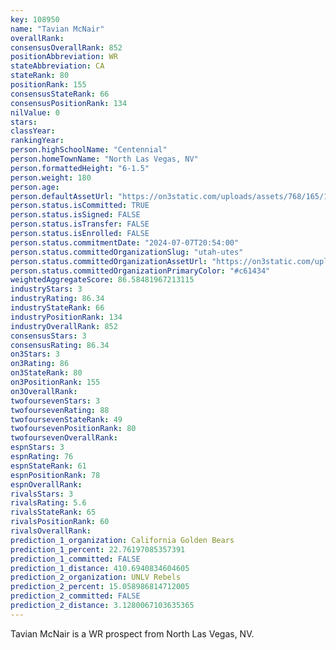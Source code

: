 ```yaml
---
key: 108950
name: "Tavian McNair"
overallRank: 
consensusOverallRank: 852
positionAbbreviation: WR
stateAbbreviation: CA
stateRank: 80
positionRank: 155
consensusStateRank: 66
consensusPositionRank: 134
nilValue: 0
stars: 
classYear: 
rankingYear: 
person.highSchoolName: "Centennial"
person.homeTownName: "North Las Vegas, NV"
person.formattedHeight: "6-1.5"
person.weight: 180
person.age: 
person.defaultAssetUrl: "https://on3static.com/uploads/assets/768/165/165768.jpg"
person.status.isCommitted: TRUE
person.status.isSigned: FALSE
person.status.isTransfer: FALSE
person.status.isEnrolled: FALSE
person.status.commitmentDate: "2024-07-07T20:54:00"
person.status.committedOrganizationSlug: "utah-utes"
person.status.committedOrganizationAssetUrl: "https://on3static.com/uploads/assets/313/150/150313.svg"
person.status.committedOrganizationPrimaryColor: "#c61434"
weightedAggregateScore: 86.58481967213115
industryStars: 3
industryRating: 86.34
industryStateRank: 66
industryPositionRank: 134
industryOverallRank: 852
consensusStars: 3
consensusRating: 86.34
on3Stars: 3
on3Rating: 86
on3StateRank: 80
on3PositionRank: 155
on3OverallRank: 
twofoursevenStars: 3
twofoursevenRating: 88
twofoursevenStateRank: 49
twofoursevenPositionRank: 80
twofoursevenOverallRank: 
espnStars: 3
espnRating: 76
espnStateRank: 61
espnPositionRank: 78
espnOverallRank: 
rivalsStars: 3
rivalsRating: 5.6
rivalsStateRank: 65
rivalsPositionRank: 60
rivalsOverallRank: 
prediction_1_organization: California Golden Bears
prediction_1_percent: 22.76197085357391
prediction_1_committed: FALSE
prediction_1_distance: 410.6940834604605
prediction_2_organization: UNLV Rebels
prediction_2_percent: 15.058986814712005
prediction_2_committed: FALSE
prediction_2_distance: 3.1280067103635365
---
```

Tavian McNair is a WR prospect from North Las Vegas, NV.